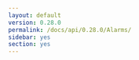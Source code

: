 ```yaml
---
layout: default
version: 0.28.0
permalink: /docs/api/0.28.0/Alarms/
sidebar: yes
section: yes
---
```



